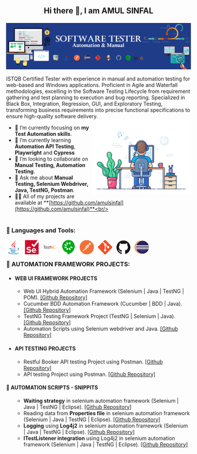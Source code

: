 <h2><p align="center">Hi there 👋, I am AMUL SINFAL</p></h2>
<!--<p align="left"> <img src="https://github.com/amulsinfal/amulsinfal/blob/main/AboutBanner.png" alt="amulsinfal" /> </p> -->
<p align="left"><img src="https://github.com/amulsinfal/amulsinfal/blob/main/AboutBanner.png" alt="amulsinfal"/></p>
ISTQB Certified Tester with experience in manual and automation testing for web-based and Windows applications. Proficient in Agile and Waterfall methodologies, excelling in the Software Testing Lifecycle from requirement gathering and test planning to execution and bug reporting. Specialized in Black Box, Integration, Regression, GUI, and Exploratory Testing, transforming business requirements into precise functional specifications to ensure high-quality software delivery.
<img align="right" alt="Coding" width="270" src="https://github.com/amulsinfal/amulsinfal/blob/main/focus-animation.gif" > <br/>

- 🔭 I’m currently focusing on **my Test Automation skills**.<br/>
- 🌱 I’m currently learning **Automation API Testing**, **Playwright** and **Cypress**<br/>
- 👯 I’m looking to collaborate on **Manual Testing, Automation Testing**.<br/>
- 💬 Ask me about **Manual Testing, Selenium Webdriver, Java, TestNG, Postman**.<br/>
- 👨‍💻 All of my projects are available at **[https://github.com/amulsinfal](https://github.com/amulsinfal)**<br/>

#
<h3 align="left">🧰 Languages and Tools:</h3>
<img align="left" alt="Java" width="40px" style="padding-right:10px;" src="https://github.com/amulsinfal/amulsinfal/blob/main/images/java-original.svg?raw=true"/>
<img align="left" alt="Selenium" width="40px" style="padding-right:10px;" src="https://github.com/amulsinfal/amulsinfal/blob/main/images/selenium-original.svg?raw=true"/>
<img align="left" alt="TestNG" width="40px" style="padding-right:10px;" src="https://github.com/amulsinfal/amulsinfal/blob/main/images/testng-icon.png?raw=true"/>
<img align="left" alt="Cucumber" width="40px" style="padding-right:10px;" src="https://github.com/amulsinfal/amulsinfal/blob/main/images/cucumber-plain.svg"/>
<img align="left" alt="Postman" width="40px" style="padding-right:10px;" src="https://github.com/amulsinfal/amulsinfal/blob/main/images/postman-original.svg"/> 
<img align="left" alt="Git" width="40px" style="padding-right:10px;" src="https://github.com/amulsinfal/amulsinfal/blob/main/images/git-original.svg" />
<img align="left" alt="GitHub" width="40px" style="padding-right:10px;" src="https://github.com/amulsinfal/amulsinfal/blob/main/images/github-original.svg" />
<img align="left" alt="Eclipse" width="40px" style="padding-right:10px;" src="https://github.com/amulsinfal/amulsinfal/blob/main/images/eclipse-original.svg" />
<br />

#
<article>
<h3>🔭 AUTOMATION FRAMEWORK PROJECTS: </h3>
  <ul>
  <li><h4>WEB UI FRAMEWORK PROJECTS</h4></li>
    <ul style="list-style-type:circle">
      <li> Web UI Hybrid Automation Framework (Selenium | Java | TestNG | POM). <a href="https://github.com/amulsinfal/Hybrid-selenium-automation-framework-automationexercise.com">[Github Repository]</a> </li>
      <li> Cucumber BDD Automation Framework (Cucumber | BDD | Java). <a href="https://github.com/amulsinfal/cucumber-bdd-framework-saucedemo.com">[Github Repository]</a> </li>
      <li> TestNG Testing Framework Project (TestNG | Selenium | Java). <a href="https://github.com/amulsinfal/TestNG-testing-framework-using-selenium-api">[Github Repository]</a> </li>
      <li> Automation Scripts using Selenium webdriver and Java. <a href="https://github.com/amulsinfal/Automated-test-cases-using-selenium-java-www.automationexercise.com">[Github Repository]</a> </li>
    </ul>
  </ul>
  <ul>
  <li><h4>API TESTING PROJECTS </h4></li>
    <ul style="list-style-type:circle">
      <li> Restful Booker API testing Project using Postman. <a href="https://github.com/amulsinfal/Restful_Booker_API_testing">[Github Repository]</a> </li>  
      <li> API testing Project using Postman. <a href="https://github.com/amulsinfal/postman_api_testing_collections">[Github Repository]</a> </li>
    </ul>	
  </ul>
</article>

<article>
<h4>🔭 AUTOMATION SCRIPTS - SNIPPITS</h4>
<ul>
  <ul style="list-style-type:circle">
        <li> <b>Waiting strategy</b> in selenium automation framework (Selenium | Java | TestNG | Eclipse). <a href="https://github.com/amulsinfal/selenium-automation-implementing-selenium-explicit-and-implicit-wait">[Github Repository]</a> </li>
        <li> Reading data from <b>Properties file</b> in selenium automation framework (Selenium | Java | TestNG | Eclipse). <a href="https://github.com/amulsinfal/selenium-automation-reading-data-from-properties-file">[Github Repository]</a> </li>
        <li> <b>Logging</b> using <b>Log4j2</b> in selenium automation framework (Selenium | Java | TestNG | Eclipse). <a href=https://github.com/amulsinfal/selenium-automation-logging-using-log4j2>[Github Repository]</a> </li>
        <li> <b>ITestListener integration</b> using Log4j2 in selenium automation framework (Selenium | Java | TestNG | Eclipse). <a href=https://github.com/amulsinfal/selenium-automation-ITestListener-integration">[Github Repository]</a> </li>
  </ul>
</ul>
</article>
